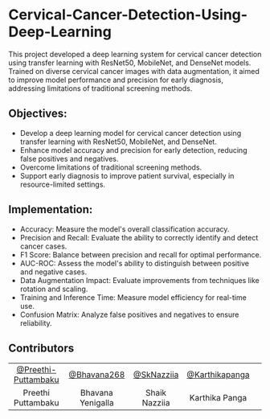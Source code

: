 # Cervical-Cancer-Detection-Using-Deep-Learning
This project developed a deep learning system for cervical cancer detection using transfer learning with ResNet50, MobileNet, and DenseNet models. Trained on diverse cervical cancer images with data augmentation, it aimed to improve model performance and precision for early diagnosis, addressing limitations of traditional screening methods.

## Objectives:
- Develop a deep learning model for cervical cancer detection using transfer learning with ResNet50, MobileNet, and DenseNet.
- Enhance model accuracy and precision for early detection, reducing false positives and negatives.
- Overcome limitations of traditional screening methods.
- Support early diagnosis to improve patient survival, especially in resource-limited settings.

## Implementation:
- Accuracy: Measure the model's overall classification accuracy.
- Precision and Recall: Evaluate the ability to correctly identify and detect cancer cases.
- F1 Score: Balance between precision and recall for optimal performance.
- AUC-ROC: Assess the model's ability to distinguish between positive and negative cases.
- Data Augmentation Impact: Evaluate improvements from techniques like rotation and scaling.
- Training and Inference Time: Measure model efficiency for real-time use.
- Confusion Matrix: Analyze false positives and negatives to ensure reliability.

## Contributors 
<table>
  <tr>
    <td align="center"><a href="https://github.com/Preethi-Puttambaku">@Preethi-Puttambaku</a></td>
    <td align="center"><a href="https://github.com/Bhavana268">@Bhavana268</a></td>
    <td align="center"><a href="https://github.com/SkNazziia">@SkNazziia</a></td>
    <td align="center"><a href="https://github.com/Karthikapanga">@Karthikapanga</a></td>
    </tr>
  <tr>
    <td align="center">Preethi Puttambaku</td>
    <td align="center">Bhavana Yenigalla</td>
    <td align="center">Shaik Nazziia</td>
    <td align="center">Karthika Panga</td>
    <td align="center"></td>
    </tr>
</table>
